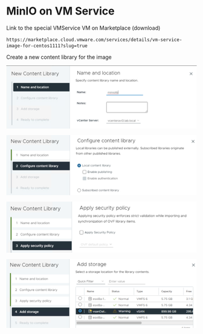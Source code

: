 # MinIO on VM Service



Link to the special VMService VM on Marketplace (download) 

```
https://marketplace.cloud.vmware.com/services/details/vm-service-image-for-centos1111?slug=true
```

Create a new content library for the image

![GitHub](lib1.png)

![GitHub](lib2.png)

![GitHub](lib3.png)

![GitHub](lib4.png)


